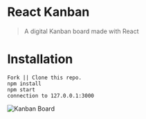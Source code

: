 # React Kanban
> A digital Kanban board made with React

# Installation
```
Fork || Clone this repo.
npm install
npm start
connection to 127.0.0.1:3000
```

![Kanban Board](http://i.imgur.com/4GUrioH.png)
